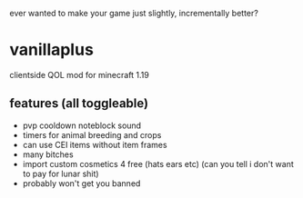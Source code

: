 ever wanted to make your game just slightly, incrementally better?

# vanillaplus
clientside QOL mod for minecraft 1.19

## features (all toggleable)
- pvp cooldown noteblock sound
- timers for animal breeding and crops
- can use CEI items without item frames
- many bitches
- import custom cosmetics 4 free (hats ears etc) (can you tell i don't want to pay for lunar shit)
- probably won't get you banned
